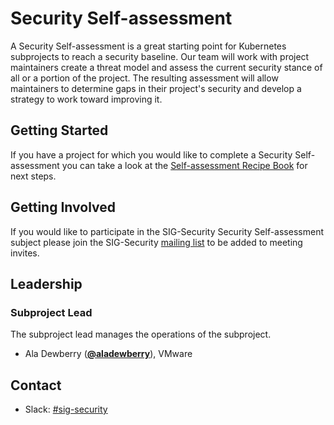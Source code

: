 # Security Self-assessment
A Security Self-assessment is a great starting point for Kubernetes subprojects to reach a security baseline. Our team 
will work with project maintainers create a threat model and assess the current security stance of all or a portion of 
the project. The resulting assessment will allow maintainers to determine gaps in their project's security and develop a
strategy to work toward improving it.

## Getting Started
If you have a project for which you would like to complete a Security Self-assessment you can take a look at the 
[Self-assessment Recipe Book](https://github.com/kubernetes/sig-security/blob/main/sig-security-assessments/recipe-book.md)
for next steps.

## Getting Involved
If you would like to participate in the SIG-Security Security Self-assessment subject please join the SIG-Security
[mailing list](https://groups.google.com/forum/#!forum/kubernetes-sig-security) to be added to meeting invites.

## Leadership

### Subproject Lead
The subproject lead manages the operations of the subproject.

* Ala Dewberry (**[@aladewberry](https://github.com/aladewberry)**), VMware

## Contact
- Slack: [#sig-security](https://kubernetes.slack.com/messages/sig-security)

